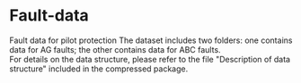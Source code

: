 # Fault-data
Fault data for pilot protection
The dataset includes two folders: one contains data for AG faults; the other contains data for ABC faults.  
For details on the data structure, please refer to the file "Description of data structure" included in the compressed package.
